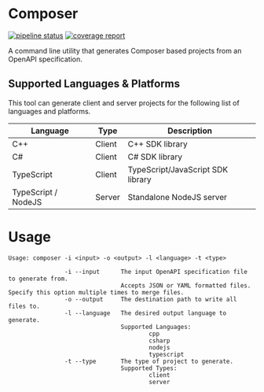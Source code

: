 # Composer
[![pipeline status](https://gitlab.com/AcceleratXR/composerjs/cli/badges/master/pipeline.svg)](https://gitlab.com/AcceleratXR/composerjs/cli/-/commits/master)
[![coverage report](https://gitlab.com/AcceleratXR/composerjs/cli/badges/master/coverage.svg)](https://gitlab.com/AcceleratXR/composerjs/cli/-/commits/master)

A command line utility that generates Composer based projects from an OpenAPI specification.

## Supported Languages & Platforms

This tool can generate client and server projects for the following list of languages and platforms.

| Language            | Type   | Description                         |
| ------------------- | ------ | ----------------------------------- |
| C++                 | Client | C++ SDK library                     |
| C#                  | Client | C# SDK library                      |
| TypeScript          | Client | TypeScript/JavaScript SDK library   |
| TypeScript / NodeJS | Server | Standalone NodeJS server            |

# Usage

```
Usage: composer -i <input> -o <output> -l <language> -t <type>

                -i --input      The input OpenAPI specification file to generate from.
                                Accepts JSON or YAML formatted files. Specify this option multiple times to merge files.
                -o --output     The destination path to write all files to.
                -l --language   The desired output language to generate.
                                Supported Languages:
                                        cpp
                                        csharp
                                        nodejs
                                        typescript
                -t --type       The type of project to generate.
                                Supported Types:
                                        client
                                        server
```
